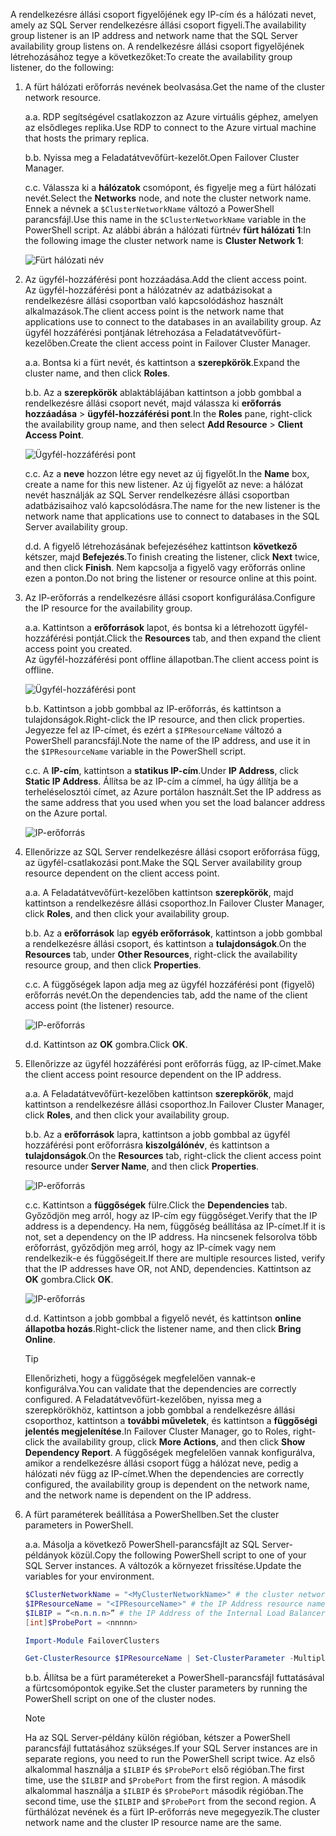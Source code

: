 <span data-ttu-id="e147c-101">A rendelkezésre állási csoport figyelőjének egy IP-cím és a hálózati nevet, amely az SQL Server rendelkezésre állási csoport figyeli.</span><span class="sxs-lookup"><span data-stu-id="e147c-101">The availability group listener is an IP address and network name that the SQL Server availability group listens on.</span></span> <span data-ttu-id="e147c-102">A rendelkezésre állási csoport figyelőjének létrehozásához tegye a következőket:</span><span class="sxs-lookup"><span data-stu-id="e147c-102">To create the availability group listener, do the following:</span></span>

1. <span data-ttu-id="e147c-103"><a name="getnet"></a>A fürt hálózati erőforrás nevének beolvasása.</span><span class="sxs-lookup"><span data-stu-id="e147c-103"><a name="getnet"></a>Get the name of the cluster network resource.</span></span>

    <span data-ttu-id="e147c-104">a.</span><span class="sxs-lookup"><span data-stu-id="e147c-104">a.</span></span> <span data-ttu-id="e147c-105">RDP segítségével csatlakozzon az Azure virtuális géphez, amelyen az elsődleges replika.</span><span class="sxs-lookup"><span data-stu-id="e147c-105">Use RDP to connect to the Azure virtual machine that hosts the primary replica.</span></span> 

    <span data-ttu-id="e147c-106">b.</span><span class="sxs-lookup"><span data-stu-id="e147c-106">b.</span></span> <span data-ttu-id="e147c-107">Nyissa meg a Feladatátvevőfürt-kezelőt.</span><span class="sxs-lookup"><span data-stu-id="e147c-107">Open Failover Cluster Manager.</span></span>

    <span data-ttu-id="e147c-108">c.</span><span class="sxs-lookup"><span data-stu-id="e147c-108">c.</span></span> <span data-ttu-id="e147c-109">Válassza ki a **hálózatok** csomópont, és figyelje meg a fürt hálózati nevét.</span><span class="sxs-lookup"><span data-stu-id="e147c-109">Select the **Networks** node, and note the cluster network name.</span></span> <span data-ttu-id="e147c-110">Ennek a névnek a `$ClusterNetworkName` változó a PowerShell parancsfájl.</span><span class="sxs-lookup"><span data-stu-id="e147c-110">Use this name in the `$ClusterNetworkName` variable in the PowerShell script.</span></span> <span data-ttu-id="e147c-111">Az alábbi ábrán a hálózati fürtnév **fürt hálózati 1**:</span><span class="sxs-lookup"><span data-stu-id="e147c-111">In the following image the cluster network name is **Cluster Network 1**:</span></span>

   ![Fürt hálózati név](./media/virtual-machines-ag-listener-configure/90-clusternetworkname.png)

2. <span data-ttu-id="e147c-113"><a name="addcap"></a>Az ügyfél-hozzáférési pont hozzáadása.</span><span class="sxs-lookup"><span data-stu-id="e147c-113"><a name="addcap"></a>Add the client access point.</span></span>  
    <span data-ttu-id="e147c-114">Az ügyfél-hozzáférési pont a hálózatnév az adatbázisokat a rendelkezésre állási csoportban való kapcsolódáshoz használt alkalmazások.</span><span class="sxs-lookup"><span data-stu-id="e147c-114">The client access point is the network name that applications use to connect to the databases in an availability group.</span></span> <span data-ttu-id="e147c-115">Az ügyfél hozzáférési pontjának létrehozása a Feladatátvevőfürt-kezelőben.</span><span class="sxs-lookup"><span data-stu-id="e147c-115">Create the client access point in Failover Cluster Manager.</span></span>

    <span data-ttu-id="e147c-116">a.</span><span class="sxs-lookup"><span data-stu-id="e147c-116">a.</span></span> <span data-ttu-id="e147c-117">Bontsa ki a fürt nevét, és kattintson a **szerepkörök**.</span><span class="sxs-lookup"><span data-stu-id="e147c-117">Expand the cluster name, and then click **Roles**.</span></span>

    <span data-ttu-id="e147c-118">b.</span><span class="sxs-lookup"><span data-stu-id="e147c-118">b.</span></span> <span data-ttu-id="e147c-119">Az a **szerepkörök** ablaktáblájában kattintson a jobb gombbal a rendelkezésre állási csoport nevét, majd válassza ki **erőforrás hozzáadása** > **ügyfél-hozzáférési pont**.</span><span class="sxs-lookup"><span data-stu-id="e147c-119">In the **Roles** pane, right-click the availability group name, and then select **Add Resource** > **Client Access Point**.</span></span>

   ![Ügyfél-hozzáférési pont](./media/virtual-machines-ag-listener-configure/92-addclientaccesspoint.png)

    <span data-ttu-id="e147c-121">c.</span><span class="sxs-lookup"><span data-stu-id="e147c-121">c.</span></span> <span data-ttu-id="e147c-122">Az a **neve** hozzon létre egy nevet az új figyelőt.</span><span class="sxs-lookup"><span data-stu-id="e147c-122">In the **Name** box, create a name for this new listener.</span></span> 
   <span data-ttu-id="e147c-123">Az új figyelőt az neve: a hálózat nevét használják az SQL Server rendelkezésre állási csoportban adatbázisaihoz való kapcsolódásra.</span><span class="sxs-lookup"><span data-stu-id="e147c-123">The name for the new listener is the network name that applications use to connect to databases in the SQL Server availability group.</span></span>
   
    <span data-ttu-id="e147c-124">d.</span><span class="sxs-lookup"><span data-stu-id="e147c-124">d.</span></span> <span data-ttu-id="e147c-125">A figyelő létrehozásának befejezéséhez kattintson **következő** kétszer, majd **Befejezés**.</span><span class="sxs-lookup"><span data-stu-id="e147c-125">To finish creating the listener, click **Next** twice, and then click **Finish**.</span></span> <span data-ttu-id="e147c-126">Nem kapcsolja a figyelő vagy erőforrás online ezen a ponton.</span><span class="sxs-lookup"><span data-stu-id="e147c-126">Do not bring the listener or resource online at this point.</span></span>

3. <span data-ttu-id="e147c-127"><a name="congroup"></a>Az IP-erőforrás a rendelkezésre állási csoport konfigurálása.</span><span class="sxs-lookup"><span data-stu-id="e147c-127"><a name="congroup"></a>Configure the IP resource for the availability group.</span></span>

    <span data-ttu-id="e147c-128">a.</span><span class="sxs-lookup"><span data-stu-id="e147c-128">a.</span></span> <span data-ttu-id="e147c-129">Kattintson a **erőforrások** lapot, és bontsa ki a létrehozott ügyfél-hozzáférési pontját.</span><span class="sxs-lookup"><span data-stu-id="e147c-129">Click the **Resources** tab, and then expand the client access point you created.</span></span>  
    <span data-ttu-id="e147c-130">Az ügyfél-hozzáférési pont offline állapotban.</span><span class="sxs-lookup"><span data-stu-id="e147c-130">The client access point is offline.</span></span>

   ![Ügyfél-hozzáférési pont](./media/virtual-machines-ag-listener-configure/94-newclientaccesspoint.png) 

    <span data-ttu-id="e147c-132">b.</span><span class="sxs-lookup"><span data-stu-id="e147c-132">b.</span></span> <span data-ttu-id="e147c-133">Kattintson a jobb gombbal az IP-erőforrás, és kattintson a tulajdonságok.</span><span class="sxs-lookup"><span data-stu-id="e147c-133">Right-click the IP resource, and then click properties.</span></span> <span data-ttu-id="e147c-134">Jegyezze fel az IP-címet, és ezért a `$IPResourceName` változó a PowerShell parancsfájl.</span><span class="sxs-lookup"><span data-stu-id="e147c-134">Note the name of the IP address, and use it in the `$IPResourceName` variable in the PowerShell script.</span></span>

    <span data-ttu-id="e147c-135">c.</span><span class="sxs-lookup"><span data-stu-id="e147c-135">c.</span></span> <span data-ttu-id="e147c-136">A **IP-cím**, kattintson a **statikus IP-cím**.</span><span class="sxs-lookup"><span data-stu-id="e147c-136">Under **IP Address**, click **Static IP Address**.</span></span> <span data-ttu-id="e147c-137">Állítsa be az IP-cím a címmel, ha úgy állítja be a terheléselosztói címet, az Azure portálon használt.</span><span class="sxs-lookup"><span data-stu-id="e147c-137">Set the IP address as the same address that you used when you set the load balancer address on the Azure portal.</span></span>

   ![IP-erőforrás](./media/virtual-machines-ag-listener-configure/96-ipresource.png) 

    <!-----------------------I don't see this option on server 2016
    1. Disable NetBIOS for this address and click **OK**. Repeat this step for each IP resource if your solution spans multiple Azure VNets. 
    ------------------------->

4. <span data-ttu-id="e147c-139"><a name = "dependencyGroup"></a>Ellenőrizze az SQL Server rendelkezésre állási csoport erőforrása függ, az ügyfél-csatlakozási pont.</span><span class="sxs-lookup"><span data-stu-id="e147c-139"><a name = "dependencyGroup"></a>Make the SQL Server availability group resource dependent on the client access point.</span></span>

    <span data-ttu-id="e147c-140">a.</span><span class="sxs-lookup"><span data-stu-id="e147c-140">a.</span></span> <span data-ttu-id="e147c-141">A Feladatátvevőfürt-kezelőben kattintson **szerepkörök**, majd kattintson a rendelkezésre állási csoporthoz.</span><span class="sxs-lookup"><span data-stu-id="e147c-141">In Failover Cluster Manager, click **Roles**, and then click your availability group.</span></span>

    <span data-ttu-id="e147c-142">b.</span><span class="sxs-lookup"><span data-stu-id="e147c-142">b.</span></span> <span data-ttu-id="e147c-143">Az a **erőforrások** lap **egyéb erőforrások**, kattintson a jobb gombbal a rendelkezésre állási csoport, és kattintson a **tulajdonságok**.</span><span class="sxs-lookup"><span data-stu-id="e147c-143">On the **Resources** tab, under **Other Resources**, right-click the availability resource group, and then click **Properties**.</span></span> 

    <span data-ttu-id="e147c-144">c.</span><span class="sxs-lookup"><span data-stu-id="e147c-144">c.</span></span> <span data-ttu-id="e147c-145">A függőségek lapon adja meg az ügyfél hozzáférési pont (figyelő) erőforrás nevét.</span><span class="sxs-lookup"><span data-stu-id="e147c-145">On the dependencies tab, add the name of the client access point (the listener) resource.</span></span>

   ![IP-erőforrás](./media/virtual-machines-ag-listener-configure/97-propertiesdependencies.png) 

    <span data-ttu-id="e147c-147">d.</span><span class="sxs-lookup"><span data-stu-id="e147c-147">d.</span></span> <span data-ttu-id="e147c-148">Kattintson az **OK** gombra.</span><span class="sxs-lookup"><span data-stu-id="e147c-148">Click **OK**.</span></span>

5. <span data-ttu-id="e147c-149"><a name="listname"></a>Ellenőrizze az ügyfél hozzáférési pont erőforrás függ, az IP-címet.</span><span class="sxs-lookup"><span data-stu-id="e147c-149"><a name="listname"></a>Make the client access point resource dependent on the IP address.</span></span>

    <span data-ttu-id="e147c-150">a.</span><span class="sxs-lookup"><span data-stu-id="e147c-150">a.</span></span> <span data-ttu-id="e147c-151">A Feladatátvevőfürt-kezelőben kattintson **szerepkörök**, majd kattintson a rendelkezésre állási csoporthoz.</span><span class="sxs-lookup"><span data-stu-id="e147c-151">In Failover Cluster Manager, click **Roles**, and then click your availability group.</span></span> 

    <span data-ttu-id="e147c-152">b.</span><span class="sxs-lookup"><span data-stu-id="e147c-152">b.</span></span> <span data-ttu-id="e147c-153">Az a **erőforrások** lapra, kattintson a jobb gombbal az ügyfél hozzáférési pont erőforrásra **kiszolgálónév**, és kattintson a **tulajdonságok**.</span><span class="sxs-lookup"><span data-stu-id="e147c-153">On the **Resources** tab, right-click the client access point resource under **Server Name**, and then click **Properties**.</span></span> 

   ![IP-erőforrás](./media/virtual-machines-ag-listener-configure/98-dependencies.png) 

    <span data-ttu-id="e147c-155">c.</span><span class="sxs-lookup"><span data-stu-id="e147c-155">c.</span></span> <span data-ttu-id="e147c-156">Kattintson a **függőségek** fülre.</span><span class="sxs-lookup"><span data-stu-id="e147c-156">Click the **Dependencies** tab.</span></span> <span data-ttu-id="e147c-157">Győződjön meg arról, hogy az IP-cím egy függőséget.</span><span class="sxs-lookup"><span data-stu-id="e147c-157">Verify that the IP address is a dependency.</span></span> <span data-ttu-id="e147c-158">Ha nem, függőség beállítása az IP-címet.</span><span class="sxs-lookup"><span data-stu-id="e147c-158">If it is not, set a dependency on the IP address.</span></span> <span data-ttu-id="e147c-159">Ha nincsenek felsorolva több erőforrást, győződjön meg arról, hogy az IP-címek vagy nem rendelkezik-e és függőségeit.</span><span class="sxs-lookup"><span data-stu-id="e147c-159">If there are multiple resources listed, verify that the IP addresses have OR, not AND, dependencies.</span></span> <span data-ttu-id="e147c-160">Kattintson az **OK** gombra.</span><span class="sxs-lookup"><span data-stu-id="e147c-160">Click **OK**.</span></span> 

   ![IP-erőforrás](./media/virtual-machines-ag-listener-configure/98-propertiesdependencies.png) 

    <span data-ttu-id="e147c-162">d.</span><span class="sxs-lookup"><span data-stu-id="e147c-162">d.</span></span> <span data-ttu-id="e147c-163">Kattintson a jobb gombbal a figyelő nevét, és kattintson **online állapotba hozás**.</span><span class="sxs-lookup"><span data-stu-id="e147c-163">Right-click the listener name, and then click **Bring Online**.</span></span> 

    >[!TIP]
    ><span data-ttu-id="e147c-164">Ellenőrizheti, hogy a függőségek megfelelően vannak-e konfigurálva.</span><span class="sxs-lookup"><span data-stu-id="e147c-164">You can validate that the dependencies are correctly configured.</span></span> <span data-ttu-id="e147c-165">A Feladatátvevőfürt-kezelőben, nyissa meg a szerepkörökhöz, kattintson a jobb gombbal a rendelkezésre állási csoporthoz, kattintson a **további műveletek**, és kattintson a **függőségi jelentés megjelenítése**.</span><span class="sxs-lookup"><span data-stu-id="e147c-165">In Failover Cluster Manager, go to Roles, right-click the availability group, click **More Actions**, and then click  **Show Dependency Report**.</span></span> <span data-ttu-id="e147c-166">A függőségek megfelelően vannak konfigurálva, amikor a rendelkezésre állási csoport függ a hálózat neve, pedig a hálózati név függ az IP-címet.</span><span class="sxs-lookup"><span data-stu-id="e147c-166">When the dependencies are correctly configured, the availability group is dependent on the network name, and the network name is dependent on the IP address.</span></span> 


6. <span data-ttu-id="e147c-167"><a name="setparam"></a>A fürt paraméterek beállítása a PowerShellben.</span><span class="sxs-lookup"><span data-stu-id="e147c-167"><a name="setparam"></a>Set the cluster parameters in PowerShell.</span></span>
    
    <span data-ttu-id="e147c-168">a.</span><span class="sxs-lookup"><span data-stu-id="e147c-168">a.</span></span> <span data-ttu-id="e147c-169">Másolja a következő PowerShell-parancsfájlt az SQL Server-példányok közül.</span><span class="sxs-lookup"><span data-stu-id="e147c-169">Copy the following PowerShell script to one of your SQL Server instances.</span></span> <span data-ttu-id="e147c-170">A változók a környezet frissítése.</span><span class="sxs-lookup"><span data-stu-id="e147c-170">Update the variables for your environment.</span></span>     
    
    ```PowerShell
    $ClusterNetworkName = "<MyClusterNetworkName>" # the cluster network name (Use Get-ClusterNetwork on Windows Server 2012 of higher to find the name)
    $IPResourceName = "<IPResourceName>" # the IP Address resource name
    $ILBIP = “<n.n.n.n>” # the IP Address of the Internal Load Balancer (ILB). This is the static IP address for the load balancer you configured in the Azure portal.
    [int]$ProbePort = <nnnnn>
    
    Import-Module FailoverClusters
    
    Get-ClusterResource $IPResourceName | Set-ClusterParameter -Multiple @{"Address"="$ILBIP";"ProbePort"=$ProbePort;"SubnetMask"="255.255.255.255";"Network"="$ClusterNetworkName";"EnableDhcp"=0}
    ```

    <span data-ttu-id="e147c-171">b.</span><span class="sxs-lookup"><span data-stu-id="e147c-171">b.</span></span> <span data-ttu-id="e147c-172">Állítsa be a fürt paramétereket a PowerShell-parancsfájl futtatásával a fürtcsomópontok egyike.</span><span class="sxs-lookup"><span data-stu-id="e147c-172">Set the cluster parameters by running the PowerShell script on one of the cluster nodes.</span></span>  

    > [!NOTE]
    > <span data-ttu-id="e147c-173">Ha az SQL Server-példány külön régióban, kétszer a PowerShell parancsfájl futtatásához szükséges.</span><span class="sxs-lookup"><span data-stu-id="e147c-173">If your SQL Server instances are in separate regions, you need to run the PowerShell script twice.</span></span> <span data-ttu-id="e147c-174">Az első alkalommal használja a `$ILBIP` és `$ProbePort` első régióban.</span><span class="sxs-lookup"><span data-stu-id="e147c-174">The first time, use the `$ILBIP` and `$ProbePort` from the first region.</span></span> <span data-ttu-id="e147c-175">A második alkalommal használja a `$ILBIP` és `$ProbePort` második régióban.</span><span class="sxs-lookup"><span data-stu-id="e147c-175">The second time, use the `$ILBIP` and `$ProbePort` from the second region.</span></span> <span data-ttu-id="e147c-176">A fürthálózat nevének és a fürt IP-erőforrás neve megegyezik.</span><span class="sxs-lookup"><span data-stu-id="e147c-176">The cluster network name and the cluster IP resource name are the same.</span></span> 
